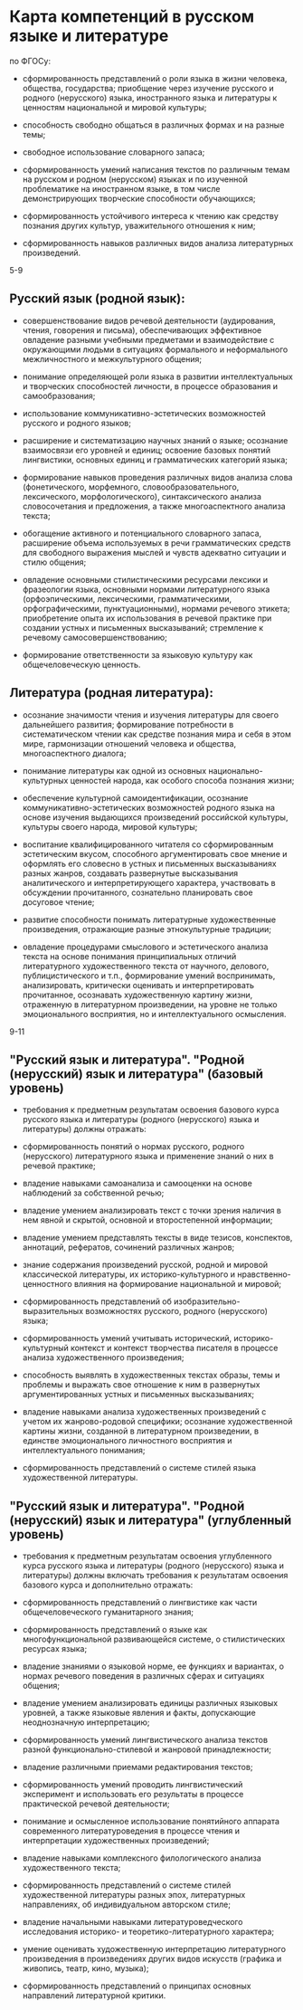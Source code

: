 # Карта компетенций в русском языке и литературе

по ФГОСу:

* сформированность представлений о роли языка в жизни человека, общества, государства; приобщение через изучение русского и родного (нерусского) языка, иностранного языка и литературы к ценностям национальной и мировой культуры;

* способность свободно общаться в различных формах и на разные темы;

* свободное использование словарного запаса;

* сформированность умений написания текстов по различным темам на русском и родном (нерусском) языках и по изученной проблематике на иностранном языке, в том числе демонстрирующих творческие способности обучающихся;

* сформированность устойчивого интереса к чтению как средству познания других культур, уважительного отношения к ним;

* сформированность навыков различных видов анализа литературных произведений.

5-9

## Русский язык (родной язык):

* совершенствование видов речевой деятельности (аудирования, чтения, говорения и письма), обеспечивающих эффективное овладение разными учебными предметами и взаимодействие с окружающими людьми в ситуациях формального и неформального межличностного и межкультурного общения;

* понимание определяющей роли языка в развитии интеллектуальных и творческих способностей личности, в процессе образования и самообразования;

* использование коммуникативно-эстетических возможностей русского и родного языков;

* расширение и систематизацию научных знаний о языке; осознание взаимосвязи его уровней и единиц; освоение базовых понятий лингвистики, основных единиц и грамматических категорий языка;

* формирование навыков проведения различных видов анализа слова (фонетического, морфемного, словообразовательного, лексического, морфологического), синтаксического анализа словосочетания и предложения, а также многоаспектного анализа текста;

* обогащение активного и потенциального словарного запаса, расширение объема используемых в речи грамматических средств для свободного выражения мыслей и чувств адекватно ситуации и стилю общения;

* овладение основными стилистическими ресурсами лексики и фразеологии языка, основными нормами литературного языка (орфоэпическими, лексическими, грамматическими, орфографическими, пунктуационными), нормами речевого этикета; приобретение опыта их использования в речевой практике при создании устных и письменных высказываний; стремление к речевому самосовершенствованию;

* формирование ответственности за языковую культуру как общечеловеческую ценность.

## Литература (родная литература):

* осознание значимости чтения и изучения литературы для своего дальнейшего развития; формирование потребности в систематическом чтении как средстве познания мира и себя в этом мире, гармонизации отношений человека и общества, многоаспектного диалога;

* понимание литературы как одной из основных национально-культурных ценностей народа, как особого способа познания жизни;

* обеспечение культурной самоидентификации, осознание коммуникативно-эстетических возможностей родного языка на основе изучения выдающихся произведений российской культуры, культуры своего народа, мировой культуры;

* воспитание квалифицированного читателя со сформированным эстетическим вкусом, способного аргументировать свое мнение и оформлять его словесно в устных и письменных высказываниях разных жанров, создавать развернутые высказывания аналитического и интерпретирующего характера, участвовать в обсуждении прочитанного, сознательно планировать свое досуговое чтение;

* развитие способности понимать литературные художественные произведения, отражающие разные этнокультурные традиции;

* овладение процедурами смыслового и эстетического анализа текста на основе понимания принципиальных отличий литературного художественного текста от научного, делового, публицистического и т.п., формирование умений воспринимать, анализировать, критически оценивать и интерпретировать прочитанное, осознавать художественную картину жизни, отраженную в литературном произведении, на уровне не только эмоционального восприятия, но и интеллектуального осмысления.

9-11

## "Русский язык и литература". "Родной (нерусский) язык и литература" (базовый уровень)

- требования к предметным результатам освоения базового курса русского языка и литературы (родного (нерусского) языка и литературы) должны отражать:

* сформированность понятий о нормах русского, родного (нерусского) литературного языка и применение знаний о них в речевой практике;

* владение навыками самоанализа и самооценки на основе наблюдений за собственной речью;

* владение умением анализировать текст с точки зрения наличия в нем явной и скрытой, основной и второстепенной информации;

* владение умением представлять тексты в виде тезисов, конспектов, аннотаций, рефератов, сочинений различных жанров;

* знание содержания произведений русской, родной и мировой классической литературы, их историко-культурного и нравственно-ценностного влияния на формирование национальной и мировой;

* сформированность представлений об изобразительно-выразительных возможностях русского, родного (нерусского) языка;

* сформированность умений учитывать исторический, историко-культурный контекст и контекст творчества писателя в процессе анализа художественного произведения;

* способность выявлять в художественных текстах образы, темы и проблемы и выражать свое отношение к ним в развернутых аргументированных устных и письменных высказываниях;

* владение навыками анализа художественных произведений с учетом их жанрово-родовой специфики; осознание художественной картины жизни, созданной в литературном произведении, в единстве эмоционального личностного восприятия и интеллектуального понимания;

* сформированность представлений о системе стилей языка художественной литературы.

## "Русский язык и литература". "Родной (нерусский) язык и литература" (углубленный уровень)

- требования к предметным результатам освоения углубленного курса русского языка и литературы (родного (нерусского) языка и литературы) должны включать требования к результатам освоения базового курса и дополнительно отражать:

* сформированность представлений о лингвистике как части общечеловеческого гуманитарного знания;

* сформированность представлений о языке как многофункциональной развивающейся системе, о стилистических ресурсах языка;

* владение знаниями о языковой норме, ее функциях и вариантах, о нормах речевого поведения в различных сферах и ситуациях общения;

* владение умением анализировать единицы различных языковых уровней, а также языковые явления и факты, допускающие неоднозначную интерпретацию;

* сформированность умений лингвистического анализа текстов разной функционально-стилевой и жанровой принадлежности;

* владение различными приемами редактирования текстов;

* сформированность умений проводить лингвистический эксперимент и использовать его результаты в процессе практической речевой деятельности;

* понимание и осмысленное использование понятийного аппарата современного литературоведения в процессе чтения и интерпретации художественных произведений;

* владение навыками комплексного филологического анализа художественного текста;

* сформированность представлений о системе стилей художественной литературы разных эпох, литературных направлениях, об индивидуальном авторском стиле;

* владение начальными навыками литературоведческого исследования историко- и теоретико-литературного характера;

* умение оценивать художественную интерпретацию литературного произведения в произведениях других видов искусств (графика и живопись, театр, кино, музыка);

* сформированность представлений о принципах основных направлений литературной критики.

